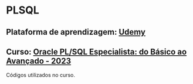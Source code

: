# PLSQL

## Plataforma de aprendizagem: [Udemy](https://www.udemy.com/) 

## Curso: [Oracle PL/SQL Especialista: do Básico ao Avançado - 2023](https://www.udemy.com/course/oracle-plsql-especialista-do-basico-ao-avancado-completo)

Códigos utilizados no curso.
